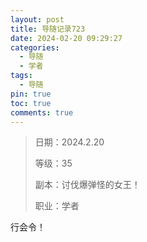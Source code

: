 ```yaml
---
layout: post
title: 导随记录723
date: 2024-02-20 09:29:27
categories:
  - 导随
  - 学者
tags:
  - 导随
pin: true
toc: true
comments: true
---
```

> 日期：2024.2.20
>
> 等级：35
>
> 副本：讨伐爆弹怪的女王！
>
> 职业：学者

行会令！